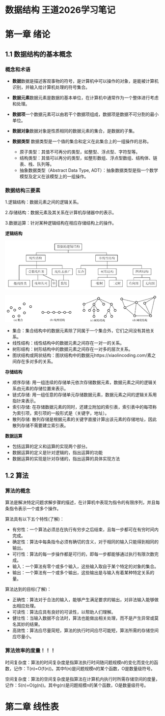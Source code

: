 # 数据结构 王道2026学习笔记

# 第一章 绪论

## 1.1 数据结构的基本概念

### 概念和术语

- **数据**数据是描述客观事物的符号，是计算机中可以操作的对象，是能被计算机识别，并输入给计算机处理的符号集合。

- **数据元素**数据元素是数据的基本单位，在计算机中通常作为一个整体进行考虑和处理。

- **数据项**一个数据元素可以由若干个数据项组成，数据项是数据不可分割的最小单位。

- **数据对象**数据对象是性质相同的数据元素的集合，是数据的子集。

- **数据类型** 数据类型是一个值的集合和定义在此集合上的一组操作的总称。
  - 原子类型：其值不可再分的类型，如整型、浮点型、字符型等。
  - 结构类型：其值可以再分的类型，如整形数组、浮点型数组、结构体、链表、栈、队列等。
  - 抽象数据类型（Abstract Data Type, ADT）：抽象数据类型是指一个数学模型及定义在该模型上的一组操作。

### 数据结构三要素

1.逻辑结构：数据元素之间的逻辑关系。

2.存储结构：数据元素及其关系在计算机存储器中的表示。

3.数据运算：针对某种逻辑结构在相应存储结构上的操作。

**逻辑结构**

![alt text](0_images/1_1_数据的逻辑结构.png)

![alt text](0_images/1_2_数据的逻辑结构详解.png)

- 集合：集合结构中的数据元素除了同属于一个集合外，它们之间没有其他关系。
- 线性结构：线性结构中的数据元素之间存在一对一的关系。
- 树形结构：树形结构中的数据元素之间存在一对多的层次关系。
- 图状结构或网状结构：图状结构中的数据元https://xiaolincoding.com/素之间存在多对多的关系。
  
**存储结构**

- 顺序存储: 用一组连续的存储单元依次存储数据元素，数据元素之间的逻辑关系由元素的存储位置来表示。
- 链式存储: 用一组任意的存储单元存储数据元素，数据元素之间的逻辑关系用指针来表示。
- 索引存储: 在存储数据元素的同时，还建立附加的索引表，索引表中的每项称为索引项，索引项的一般形式是（关键字，地址）。
- 散列存储: 散列存储是根据元素的关键字直接计算出该元素的存储地址，因此散列存储不需要建立索引表。
  
**数据运算**
- 包括运算的定义和运算的实现两个部分。
- 数据运算的定义是针对逻辑的，指出运算的功能
- 数据运算的实现是针对存储的，指出运算的具体实现方法

## 1.2 算法

### 算法的概念

算法是解决特定问题求解步骤的描述，在计算机中表现为指令的有限序列，并且每条指令表示一个或多个操作。


算法具有以下五个特性(了解)：
- 有穷性：一个算法必须总在执行有穷步之后结束，且每一步都可在有穷时间内完成。
- 确定性：算法中每条指令必须有确切的含义，对于相同的输入只能得到相同的输出。  
- 可行性：算法的每一步操作都是可行的，即每一步都能够通过执行有限次数完成。
- 输入：一个算法有零个或多个输入，这些输入取自于某个特定的对象的集合。
- 输出：一个算法有一个或多个输出，这些输出是与输入有着某种特定关系的量。

算法达到的目标(了解)：

- 正确性：算法对于合法的输入，能够产生满足要求的输出，对非法输入能够做出相应处理。
- 可读性：算法应具有良好的可读性，以帮助人们理解。
- 健壮性：当输入数据不合法时，算法也能做出相关处理，而不是产生异常或莫名其妙的结果。
- 高效性：算法应尽量简短，算法的执行时间应尽可能短，算法所需的存储空间应尽量小。

### 算法效率的度量！！！

时间复杂度：算法的时间复杂度是指算法执行时间随问题规模n的变化而变化的函数，记作：T(n)=O(f(n))。其中f(n)是问题规模n的某个函数，O是数量级符号。

空间复杂度：算法的空间复杂度是指算法在计算机内执行时所需存储空间的度量，记作：S(n)=O(g(n))。其中g(n)是问题规模n的某个函数，O是数量级符号。


# 第二章 线性表
